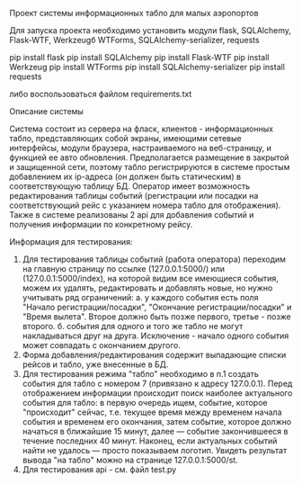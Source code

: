 Проект системы информационных табло для малых аэропортов

Для запуска проекта необходимо установить модули flask, SQLAlchemy, Flask-WTF, Werkzeugб
WTForms, SQLAlchemy-serializer, requests


pip install flask
pip install SQLAlchemy
pip install Flask-WTF
pip install Werkzeug
pip install WTForms
pip install SQLAlchemy-serializer
pip install requests

либо воспользоваться файлом requirements.txt

Описание системы

Система состоит из сервера на фласк, клиентов - информационных табло, представляющих собой
экраны, имеющими сетевые интерфейсы, модули браузера, настраиваемого на веб-страницу,
и функцией ее авто обновления. Предполагается размещение в закрытой и защищенной сети, поэтому табло
регистрируются в системе простым добавлением их ip-адреса (он должен быть статическим) в соответствующую
таблицу БД. Оператор имеет возможность редактирования таблицы событий (регистрации или посадки
на соответствующий рейс с указанием номера табло для отображения). Также в системе реализованы 2
api для добавления событий и получения информации по конкретному рейсу.

Информация для тестирования:
1. Для тестирования таблицы событий (работа оператора) переходим на главную страницу по ссылке (127.0.0.1:5000/) или
(127.0.0.1:5000/index), на которой видим все имеющиеся события, можем их удалять, редактировать и добавлять новые, но
нужно учитывать ряд ограничений: 
а. у каждого события есть поля "Начало регистрации/посадки", "Окончание регистрации/посадки" и "Время вылета".
Второе должно быть позже первого, третье - позже второго.
б. события для одного и того же табло не могут накладываться друг на друга. Исключение - начало одного события
может совпадать с окончанием другого.
2. Форма добавления/редактирования содержит выпадающие списки рейсов и табло, уже внесенные в БД.
3. Для тестирования режима "табло" необходимо в п.1 создать события для табло с номером 7 (привязано к адресу 127.0.0.1).
Перед отображением информации происходит поиск наиболее актуального события для табло: в первую очередь ищем, событие,
которое "происходит" сейчас, т.е. текущее время между временем начала события и временем его окончания, затем событие, 
которое должно начаться в ближайшие 15 минут, далее — событие закончившееся в течение последних 40 минут. Наконец,
если актуальных событий найти не удалось — просто показываем логотип. Увидеть результат вывода "на табло" можно на
странице 127.0.0.1:5000/st.
4. Для тестирования api - см. файл test.py
